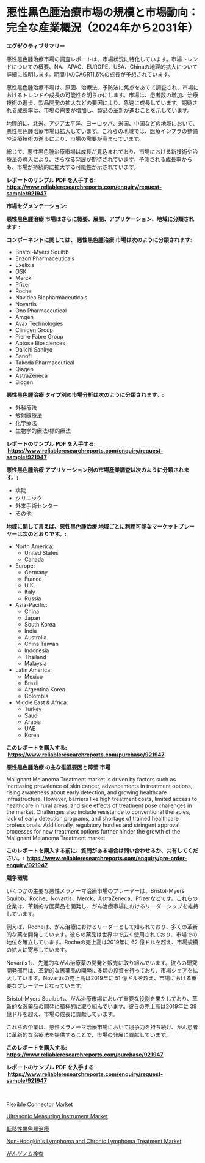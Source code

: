 <p><h1>悪性黒色腫治療市場の規模と市場動向：完全な産業概況（2024年から2031年）</h1></p><p><strong>エグゼクティブサマリー</strong></p>
<p><p>悪性黒色腫治療市場の調査レポートは、市場状況に特化しています。市場トレンドについての概要、NA、APAC、EUROPE、USA、Chinaの地理的拡大について詳細に説明します。期間中のCAGR11.6%の成長が予想されています。</p><p>悪性黒色腫治療市場は、原因、治療法、予防法に焦点をあてて調査され、市場におけるトレンドや成長の可能性を明らかにします。市場は、患者数の増加、治療技術の進歩、製品開発の拡大などの要因により、急速に成長しています。期待される成長率は、市場の需要が増加し、製品の革新が進むことを示しています。</p><p>地理的に、北米、アジア太平洋、ヨーロッパ、米国、中国などの地域において、悪性黒色腫治療市場は拡大しています。これらの地域では、医療インフラの整備や治療技術の進歩により、市場の需要が高まっています。</p><p>総じて、悪性黒色腫治療市場は成長が見込まれており、市場における新技術や治療法の導入により、さらなる発展が期待されています。予測される成長率からも、市場が持続的に拡大する可能性が示されています。</p></p>
<p><strong>レポートのサンプル PDF を入手する: <a href="https://www.reliableresearchreports.com/enquiry/request-sample/921947">https://www.reliableresearchreports.com/enquiry/request-sample/921947</a></strong></p>
<p><strong>市場セグメンテーション:</strong></p>
<p><strong> 悪性黒色腫治療 市場はさらに概要、展開、アプリケーション、地域に分類されます :</strong></p>
<p><strong>コンポーネントに関しては、 悪性黒色腫治療 市場は次のように分類されます: &nbsp;</strong></p>
<p><ul><li>Bristol-Myers Squibb</li><li>Enzon Pharmaceuticals</li><li>Exelixis</li><li>GSK</li><li>Merck</li><li>Pfizer</li><li>Roche</li><li>Navidea Biopharmaceuticals</li><li>Novartis</li><li>Ono Pharmaceutical</li><li>Amgen</li><li>Avax Technologies</li><li>Clinigen Group</li><li>Pierre Fabre Group</li><li>Aptose Biosciences</li><li>Daiichi Sankyo</li><li>Sanofi</li><li>Takeda Pharmaceutical</li><li>Qiagen</li><li>AstraZeneca</li><li>Biogen</li></ul></p>
<p><strong> 悪性黒色腫治療 タイプ別の市場分析は次のように分類されます。:</strong></p>
<p><ul><li>外科療法</li><li>放射線療法</li><li>化学療法</li><li>生物学的療法/標的療法</li></ul></p>
<p><strong>レポートのサンプル PDF を入手する: &nbsp;<a href="https://www.reliableresearchreports.com/enquiry/request-sample/921947">https://www.reliableresearchreports.com/enquiry/request-sample/921947</a></strong></p>
<p><strong> 悪性黒色腫治療 アプリケーション別の市場産業調査は次のように分類されます。:</strong></p>
<p><ul><li>病院</li><li>クリニック</li><li>外来手術センター</li><li>その他</li></ul></p>
<p><strong>地域に関して言えば、悪性黒色腫治療 地域ごとに利用可能なマーケットプレーヤーは次のとおりです。:</strong></p>
<p><ul>
    <li>
        North America:
        <ul>
            <li>United States</li>
            <li>Canada</li>
        </ul>
    </li>
    <li>
        Europe:
        <ul>
            <li>Germany</li>
            <li>France</li>
            <li>U.K.</li>
            <li>Italy</li>
            <li>Russia</li>
        </ul>
    </li>
    <li>
        Asia-Pacific:
        <ul>
            <li>China</li>
            <li>Japan</li>
            <li>South Korea</li>
            <li>India</li>
            <li>Australia</li>
            <li>China Taiwan</li>
            <li>Indonesia</li>
            <li>Thailand</li>
            <li>Malaysia</li>
        </ul>
    </li>
    <li>
        Latin America:
        <ul>
            <li>Mexico</li>
            <li>Brazil</li>
            <li>Argentina Korea</li>
            <li>Colombia</li>
        </ul>
    </li>
    <li>
        Middle East & Africa:
        <ul>
            <li>Turkey</li>
            <li>Saudi</li>
            <li>Arabia</li>
            <li>UAE</li>
            <li>Korea</li>
        </ul>
    </li>
    </ul></p>
<p><strong>このレポートを購入する: &nbsp;<a href="https://www.reliableresearchreports.com/purchase/921947">https://www.reliableresearchreports.com/purchase/921947</a></strong></p>
<p><strong>悪性黒色腫治療 の主な推進要因と障壁 市場</strong></p>
<p><p>Malignant Melanoma Treatment market is driven by factors such as increasing prevalence of skin cancer, advancements in treatment options, rising awareness about early detection, and growing healthcare infrastructure. However, barriers like high treatment costs, limited access to healthcare in rural areas, and side effects of treatment pose challenges in the market. Challenges also include resistance to conventional therapies, lack of early detection programs, and shortage of trained healthcare professionals. Additionally, regulatory hurdles and stringent approval processes for new treatment options further hinder the growth of the Malignant Melanoma Treatment market.</p></p>
<p><strong>このレポートを購入する前に、質問がある場合は問い合わせるか、共有してください。:&nbsp; <a href="https://www.reliableresearchreports.com/enquiry/pre-order-enquiry/921947">https://www.reliableresearchreports.com/enquiry/pre-order-enquiry/921947</a></strong></p>
<p><strong>競争環境</strong></p>
<p><p>いくつかの主要な悪性メラノーマ治療市場のプレーヤーは、Bristol-Myers Squibb、Roche、Novartis、Merck、AstraZeneca、Pfizerなどです。これらの企業は、革新的な医薬品を開発し、がん治療市場におけるリーダーシップを維持しています。</p><p>例えば、Rocheは、がん治療におけるリーダーとして知られており、多くの革新的な薬を開発しています。彼らの薬品は世界中で広く使用されており、市場での地位を確立しています。Rocheの売上高は2019年に 62 億ドルを超え、市場規模の拡大に寄与しています。</p><p>Novartisも、先進的ながん治療薬の開発と販売に取り組んでいます。彼らの研究開発部門は、革新的な医薬品の開発に多額の投資を行っており、市場シェアを拡大しています。Novartisの売上高は2019年に 51 億ドルを超え、市場における重要なプレーヤーとなっています。</p><p>Bristol-Myers Squibbも、がん治療市場において重要な役割を果たしており、革新的な医薬品の開発に積極的に取り組んでいます。彼らの売上高は2019年に 39 億ドルを超え、市場の成長に貢献しています。</p><p>これらの企業は、悪性メラノーマ治療市場において競争力を持ち続け、がん患者に革新的な治療法を提供することで、市場の発展に貢献しています。</p></p>
<p><strong>このレポートを購入する: &nbsp; <a href="https://www.reliableresearchreports.com/purchase/921947">https://www.reliableresearchreports.com/purchase/921947</a></strong></p>
<p><strong>レポートのサンプル PDF を入手する: &nbsp;<a href="https://www.reliableresearchreports.com/enquiry/request-sample/921947">https://www.reliableresearchreports.com/enquiry/request-sample/921947</a></strong><strong></strong></p>
<p>&nbsp;</p>
<p><p><a href="https://issuu.com/reportprime-2/docs/flexible-connector-market-size-2030.pptx">Flexible Connector Market</a></p><p><a href="https://issuu.com/reportprime-2/docs/ultrasonic-measuring-instrument-market-size-2030.p">Ultrasonic Measuring Instrument Market</a></p><p><a href="https://github.com/mohamedbakry57/Market-Research-Report-List-2/blob/main/2065324182415.md">転移性黒色腫治療</a></p><p><a href="https://github.com/brentleyjimmiealvaradoz4l1rea/Market-Research-Report-List-1/blob/main/non-hodgkins-lymphoma-and-chronic-lymphoma-treatment-market.md">Non-Hodgkin`s Lymphoma and Chronic Lymphoma Treatment Market</a></p><p><a href="https://github.com/lababdou/Market-Research-Report-List-2/blob/main/9702872182416.md">がんゲノム検査</a></p></p>